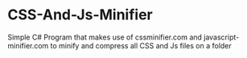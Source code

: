 # CSS-And-Js-Minifier
Simple C# Program that makes use of cssminifier.com and javascript-minifier.com to minify and compress all CSS and Js files on a folder

